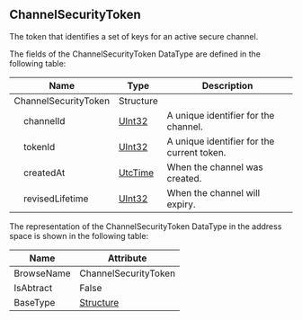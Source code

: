 <!-- datatype -->
## ChannelSecurityToken
The token that identifies a set of keys for an active secure channel.  
<!-- end of description -->
The fields of the ChannelSecurityToken DataType are defined in the following table:  

|Name|Type|Description|
|---|---|---|
|ChannelSecurityToken|Structure||
|&nbsp;&nbsp;&nbsp;&nbsp;channelId|[UInt32](../../../Part3/DataTypes/UInt32/readme.md)|A unique identifier for the channel.|
|&nbsp;&nbsp;&nbsp;&nbsp;tokenId|[UInt32](../../../Part3/DataTypes/UInt32/readme.md)|A unique identifier for the current token.|
|&nbsp;&nbsp;&nbsp;&nbsp;createdAt|[UtcTime](../../../Part3/DataTypes/UtcTime/readme.md)|When the channel was created.|
|&nbsp;&nbsp;&nbsp;&nbsp;revisedLifetime|[UInt32](../../../Part3/DataTypes/UInt32/readme.md)|When the channel will expiry.|

The representation of the ChannelSecurityToken DataType in the address space is shown in the following table:  

|Name|Attribute|
|---|---|
|BrowseName|ChannelSecurityToken|
|IsAbtract|False|
|BaseType|[Structure](../../../Part3/DataTypes/Structure/readme.md)|

